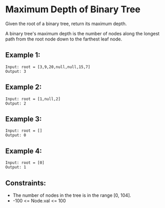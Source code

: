 # Maximum Depth of Binary Tree

Given the root of a binary tree, return its maximum depth.

A binary tree's maximum depth is the number of nodes along the longest path from the root node down to the farthest leaf
node.

## Example 1:

```
Input: root = [3,9,20,null,null,15,7]
Output: 3
```

## Example 2:

```
Input: root = [1,null,2]
Output: 2
```

## Example 3:

```
Input: root = []
Output: 0
```

## Example 4:

```
Input: root = [0]
Output: 1
```

## Constraints:

- The number of nodes in the tree is in the range [0, 104].
- -100 <= Node.val <= 100

